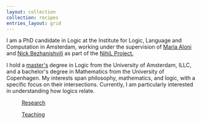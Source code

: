 ```yaml
---
layout: collection
collection: recipes
entries_layout: grid
---
```


I am a PhD candidate in Logic at the Institute for Logic, Language and Computation in Amsterdam, working under the supervision of [Maria Aloni](https://www.marialoni.org/) and [Nick Bezhanishvili](https://staff.fnwi.uva.nl/n.bezhanishvili/) as part of the [NihiL Project.](https://projects.illc.uva.nl/nihil/)

I hold a [master's](https://eprints.illc.uva.nl/id/eprint/2226/) degree in Logic from the University of Amsterdam, ILLC, and a bachelor's degree in Mathematics from the University of Copenhagen. 
My interests span philosophy, mathematics, and logic, with a specific focus on their intersections. Currently, I am particularly interested in understanding how logics relate. 

<figure style="width: 400px" class="align-left">
  <img src="{{ '/images/puzzle, research, resized.jpg' | absolute_url }}" alt="">
  <figcaption><a href="https://knudstorp.github.io/research/">Research</a></figcaption>
</figure> 


<figure style="width: 400px" class="align-right">
  <img src="{{ '/images/blackboard, teaching, resized.jpg' | absolute_url }}" alt="">
  <figcaption><a href="https://knudstorp.github.io/teaching/">Teaching</a></figcaption>
</figure> 
